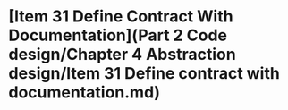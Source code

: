# \[Item 31 Define Contract With Documentation]\(Part 2 Code design/Chapter 4 Abstraction design/Item 31 Define contract with documentation.md)

